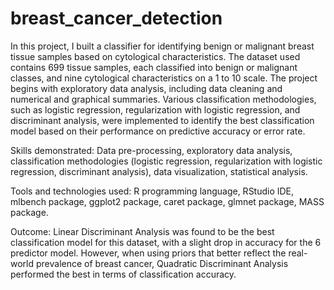 # breast_cancer_detection

In this project, I built a classifier for identifying benign or malignant breast tissue samples based on cytological characteristics. The dataset used contains 699 tissue samples, each classified into benign or malignant classes, and nine cytological characteristics on a 1 to 10 scale. The project begins with exploratory data analysis, including data cleaning and numerical and graphical summaries. Various classification methodologies, such as logistic regression, regularization with logistic regression, and discriminant analysis, were implemented to identify the best classification model based on their performance on predictive accuracy or error rate.

Skills demonstrated: Data pre-processing, exploratory data analysis, classification methodologies (logistic regression, regularization with logistic regression, discriminant analysis), data visualization, statistical analysis.

Tools and technologies used: R programming language, RStudio IDE, mlbench package, ggplot2 package, caret package, glmnet package, MASS package.

Outcome: Linear Discriminant Analysis was found to be the best classification model for this dataset, with a slight drop in accuracy for the 6 predictor model. However, when using priors that better reflect the real-world prevalence of breast cancer, Quadratic Discriminant Analysis performed the best in terms of classification accuracy.
